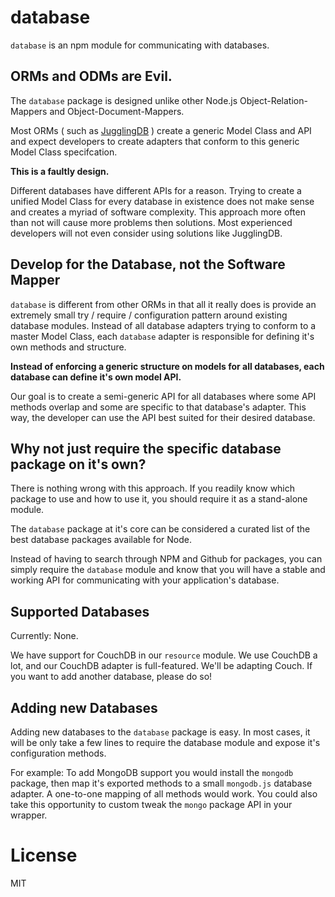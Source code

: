 # database

`database` is an npm module for communicating with databases.

## ORMs and ODMs are Evil.

The `database` package is designed unlike other Node.js Object-Relation-Mappers and Object-Document-Mappers.

Most ORMs ( such as [JugglingDB](https://github.com/1602/jugglingdb ) ) create a generic Model Class and API and expect developers to create adapters that conform to this generic Model Class specifcation.

**This is a faultly design.** 

Different databases have different APIs for a reason. Trying to create a unified Model Class for every database in existence does not make sense and creates a myriad of software complexity. This approach more often than not will cause more problems then solutions. Most experienced developers will not even consider using solutions like JugglingDB.

## Develop for the Database, not the Software Mapper

`database` is different from other ORMs in that all it really does is provide an extremely small try / require / configuration pattern around existing database modules. Instead of all database adapters trying to conform to a master Model Class, each `database` adapter is responsible for defining it's own methods and structure.

**Instead of enforcing a generic structure on models for all databases, each database can define it's own model API.**

Our goal is to create a semi-generic API for all databases where some API methods overlap and some are specific to that database's adapter. This way, the developer can use the API best suited for their desired database.

## Why not just require the specific database package on it's own?

There is nothing wrong with this approach. If you readily know which package to use and how to use it, you should require it as a stand-alone module. 

The `database` package at it's core can be considered a curated list of the best database packages available for Node.

Instead of having to search through NPM and Github for packages, you can simply require the `database` module and know that you will have a stable and working API for communicating with your application's database.


## Supported Databases

Currently: None.

We have support for CouchDB in our `resource` module. We use CouchDB a lot, and our CouchDB adapter is full-featured. We'll be adapting Couch. If you want to add another database, please do so!

## Adding new Databases

Adding new databases to the `database` package is easy. In most cases, it will be only take a few lines to require the database module and expose it's configuration methods. 

For example: To add MongoDB support you would install the `mongodb` package, then map it's exported methods to a small `mongodb.js` database adapter. A one-to-one mapping of all methods would work. You could also take this opportunity to custom tweak the `mongo` package API in your wrapper.

# License

MIT
